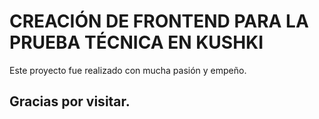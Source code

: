 # CREACIÓN DE FRONTEND PARA LA PRUEBA TÉCNICA EN KUSHKI

Este proyecto fue realizado con mucha pasión y empeño.

## Gracias por visitar.